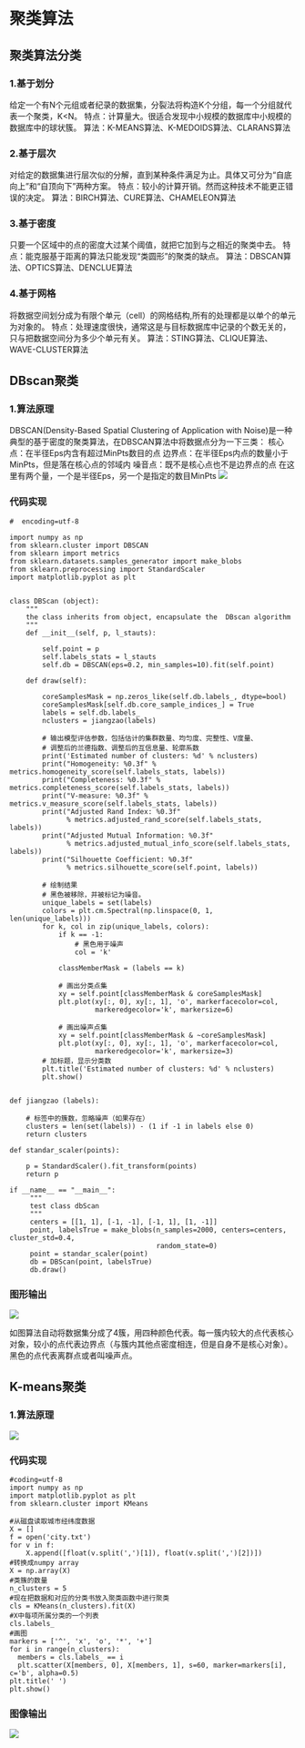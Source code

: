 # 聚类算法

## 聚类算法分类
### 1.基于划分
给定一个有N个元组或者纪录的数据集，分裂法将构造K个分组，每一个分组就代表一个聚类，K<N。
特点：计算量大。很适合发现中小规模的数据库中小规模的数据库中的球状簇。
算法：K-MEANS算法、K-MEDOIDS算法、CLARANS算法

### 2.基于层次
对给定的数据集进行层次似的分解，直到某种条件满足为止。具体又可分为“自底向上”和“自顶向下”两种方案。
特点：较小的计算开销。然而这种技术不能更正错误的决定。
算法：BIRCH算法、CURE算法、CHAMELEON算法

### 3.基于密度
只要一个区域中的点的密度大过某个阈值，就把它加到与之相近的聚类中去。
特点：能克服基于距离的算法只能发现“类圆形”的聚类的缺点。
算法：DBSCAN算法、OPTICS算法、DENCLUE算法

### 4.基于网格
将数据空间划分成为有限个单元（cell）的网格结构,所有的处理都是以单个的单元为对象的。
特点：处理速度很快，通常这是与目标数据库中记录的个数无关的，只与把数据空间分为多少个单元有关。
算法：STING算法、CLIQUE算法、WAVE-CLUSTER算法


## DBscan聚类
### 1.算法原理
DBSCAN(Density-Based Spatial Clustering of Application with Noise)是一种典型的基于密度的聚类算法，在DBSCAN算法中将数据点分为一下三类：
核心点：在半径Eps内含有超过MinPts数目的点
边界点：在半径Eps内点的数量小于MinPts，但是落在核心点的邻域内
噪音点：既不是核心点也不是边界点的点
在这里有两个量，一个是半径Eps，另一个是指定的数目MinPts
![](https://github.com/jiuquguiyu/NLPer-Interview/blob/master/img/%E6%9C%BA%E5%99%A8%E5%AD%A6%E4%B9%A0%E5%9F%BA%E7%A1%80/dbscan.png)

### 代码实现
```
#  encoding=utf-8

import numpy as np
from sklearn.cluster import DBSCAN
from sklearn import metrics
from sklearn.datasets.samples_generator import make_blobs
from sklearn.preprocessing import StandardScaler
import matplotlib.pyplot as plt


class DBScan (object):
    """
    the class inherits from object, encapsulate the  DBscan algorithm
    """
    def __init__(self, p, l_stauts):
        
        self.point = p
        self.labels_stats = l_stauts
        self.db = DBSCAN(eps=0.2, min_samples=10).fit(self.point)

    def draw(self):
     
        coreSamplesMask = np.zeros_like(self.db.labels_, dtype=bool)
        coreSamplesMask[self.db.core_sample_indices_] = True
        labels = self.db.labels_
        nclusters = jiangzao(labels)

        # 输出模型评估参数，包括估计的集群数量、均匀度、完整性、V度量、
        # 调整后的兰德指数、调整后的互信息量、轮廓系数
        print('Estimated number of clusters: %d' % nclusters)
        print("Homogeneity: %0.3f" % metrics.homogeneity_score(self.labels_stats, labels))
        print("Completeness: %0.3f" % metrics.completeness_score(self.labels_stats, labels))
        print("V-measure: %0.3f" % metrics.v_measure_score(self.labels_stats, labels))
        print("Adjusted Rand Index: %0.3f"
              % metrics.adjusted_rand_score(self.labels_stats, labels))
        print("Adjusted Mutual Information: %0.3f"
              % metrics.adjusted_mutual_info_score(self.labels_stats, labels))
        print("Silhouette Coefficient: %0.3f"
              % metrics.silhouette_score(self.point, labels))

        # 绘制结果
        # 黑色被移除，并被标记为噪音。
        unique_labels = set(labels)
        colors = plt.cm.Spectral(np.linspace(0, 1, len(unique_labels)))
        for k, col in zip(unique_labels, colors):
            if k == -1:
                # 黑色用于噪声
                col = 'k'

            classMemberMask = (labels == k)

            # 画出分类点集
            xy = self.point[classMemberMask & coreSamplesMask]
            plt.plot(xy[:, 0], xy[:, 1], 'o', markerfacecolor=col,
                     markeredgecolor='k', markersize=6)

            # 画出噪声点集
            xy = self.point[classMemberMask & ~coreSamplesMask]
            plt.plot(xy[:, 0], xy[:, 1], 'o', markerfacecolor=col,
                     markeredgecolor='k', markersize=3)
        # 加标题，显示分类数
        plt.title('Estimated number of clusters: %d' % nclusters)
        plt.show()


def jiangzao (labels):
    
    # 标签中的簇数，忽略噪声（如果存在）
    clusters = len(set(labels)) - (1 if -1 in labels else 0)
    return clusters

def standar_scaler(points):
    
    p = StandardScaler().fit_transform(points)
    return p

if __name__ == "__main__":
     """
     test class dbScan
     """
     centers = [[1, 1], [-1, -1], [-1, 1], [1, -1]]
     point, labelsTrue = make_blobs(n_samples=2000, centers=centers, cluster_std=0.4,
                                    random_state=0)
     point = standar_scaler(point)
     db = DBScan(point, labelsTrue)
     db.draw()

```
### 图形输出
![](https://github.com/jiuquguiyu/NLPer-Interview/blob/master/img/%E6%9C%BA%E5%99%A8%E5%AD%A6%E4%B9%A0%E5%9F%BA%E7%A1%80/dbscan_output.png)

如图算法自动将数据集分成了4簇，用四种颜色代表。每一簇内较大的点代表核心对象，较小的点代表边界点（与簇内其他点密度相连，但是自身不是核心对象）。黑色的点代表离群点或者叫噪声点。

## K-means聚类
### 1.算法原理

![](https://github.com/jiuquguiyu/NLPer-Interview/blob/master/img/%E6%9C%BA%E5%99%A8%E5%AD%A6%E4%B9%A0%E5%9F%BA%E7%A1%80/k-means.png)

### 代码实现
```
#coding=utf-8
import numpy as np
import matplotlib.pyplot as plt
from sklearn.cluster import KMeans

#从磁盘读取城市经纬度数据
X = []
f = open('city.txt')
for v in f:
    X.append([float(v.split(',')[1]), float(v.split(',')[2])])
#转换成numpy array
X = np.array(X)
#类簇的数量
n_clusters = 5
#现在把数据和对应的分类书放入聚类函数中进行聚类
cls = KMeans(n_clusters).fit(X)
#X中每项所属分类的一个列表
cls.labels_
#画图
markers = ['^', 'x', 'o', '*', '+']
for i in range(n_clusters):
  members = cls.labels_ == i
  plt.scatter(X[members, 0], X[members, 1], s=60, marker=markers[i], c='b', alpha=0.5)
plt.title(' ')
plt.show()

```
### 图像输出

![](https://github.com/jiuquguiyu/NLPer-Interview/blob/master/img/%E6%9C%BA%E5%99%A8%E5%AD%A6%E4%B9%A0%E5%9F%BA%E7%A1%80/k-means-output.png)



